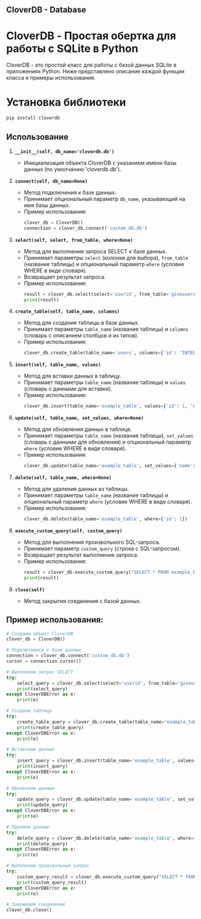 ## CloverDB - Database

# CloverDB - Простая обертка для работы с SQLite в Python

CloverDB - это простой класс для работы с базой данных SQLite в приложениях Python. Ниже представлено описание каждой функции класса и примеры использования.

# Установка библиотеки

```sh
pip install cloverdb
```

## Использование

1. **`__init__(self, db_name='cloverdb.db')`**
    - Инициализация объекта CloverDB с указанием имени базы данных (по умолчанию 'cloverdb.db').

2. **`connect(self, db_name=None)`**
    - Метод подключения к базе данных.
    - Принимает опциональный параметр `db_name`, указывающий на имя базы данных.
    - Пример использования:
        ```python
        clover_db = CloverDB()
        connection = clover_db.connect('custom_db.db')
        ```

3. **`select(self, select, from_table, where=None)`**
    - Метод для выполнения запроса SELECT к базе данных.
    - Принимает параметры `select` (колонки для выбора), `from_table` (название таблицы) и опциональный параметр `where` (условие WHERE в виде словаря).
    - Возвращает результат запроса.
    - Пример использования:
        ```python
        result = clover_db.select(select='userid', from_table='giveusers', where={'column_name': 'value'})
        print(result)
        ```

4. **`create_table(self, table_name, columns)`**
    - Метод для создания таблицы в базе данных.
    - Принимает параметры `table_name` (название таблицы) и `columns` (словарь с описанием столбцов и их типов).
    - Пример использования:
        ```python
        clover_db.create_table(table_name='users', columns={'id': 'INTEGER PRIMARY KEY', 'name': 'TEXT'})
        ```

5. **`insert(self, table_name, values)`**
    - Метод для вставки данных в таблицу.
    - Принимает параметры `table_name` (название таблицы) и `values` (словарь с данными для вставки).
    - Пример использования:
        ```python
        clover_db.insert(table_name='example_table', values={'id': 1, 'name': 'John Doe'})
        ```

6. **`update(self, table_name, set_values, where=None)`**
    - Метод для обновления данных в таблице.
    - Принимает параметры `table_name` (название таблицы), `set_values` (словарь с данными для обновления) и опциональный параметр `where` (условие WHERE в виде словаря).
    - Пример использования:
        ```python
        clover_db.update(table_name='example_table', set_values={'name': 'Jane Doe'}, where={'id': 1})
        ```

7. **`delete(self, table_name, where=None)`**
    - Метод для удаления данных из таблицы.
    - Принимает параметры `table_name` (название таблицы) и опциональный параметр `where` (условие WHERE в виде словаря).
    - Пример использования:
        ```python
        clover_db.delete(table_name='example_table', where={'id': 1})
        ```

8. **`execute_custom_query(self, custom_query)`**
    - Метод для выполнения произвольного SQL-запроса.
    - Принимает параметр `custom_query` (строка с SQL-запросом).
    - Возвращает результат выполнения запроса.
    - Пример использования:
        ```python
        result = clover_db.execute_custom_query("SELECT * FROM example_table WHERE age > 20")
        print(result)
        ```

9. **`close(self)`**
    - Метод закрытия соединения с базой данных.

## Пример использования:

```python
# Создаем объект CloverDB
clover_db = CloverDB()

# Подключаемся к базе данных
connection = clover_db.connect('custom_db.db')
cursor = connection.cursor()

# Выполняем запрос SELECT
try:
    select_query = clover_db.select(select='userid', from_table='giveusers', where={'column_name': 'value'})
    print(select_query)
except CloverDBError as e:
    print(e)

# Создаем таблицу
try:
    create_table_query = clover_db.create_table(table_name='example_table', columns={'id': 'INTEGER PRIMARY KEY', 'name': 'TEXT'})
    print(create_table_query)
except CloverDBError as e:
    print(e)

# Вставляем данные
try:
    insert_query = clover_db.insert(table_name='example_table', values={'id': 1, 'name': 'John Doe'})
    print(insert_query)
except CloverDBError as e:
    print(e)

# Обновляем данные
try:
    update_query = clover_db.update(table_name='example_table', set_values={'name': 'Jane Doe'}, where={'id': 1})
    print(update_query)
except CloverDBError as e:
    print(e)

# Удаляем данные
try:
    delete_query = clover_db.delete(table_name='example_table', where={'id': 1})
    print(delete_query)
except CloverDBError as e:
    print(e)

# Выполняем произвольный запрос
try:
    custom_query_result = clover_db.execute_custom_query("SELECT * FROM example_table WHERE age > 20")
    print(custom_query_result)
except CloverDBError as e:
    print(e)

# Закрываем соединение
clover_db.close()
```
